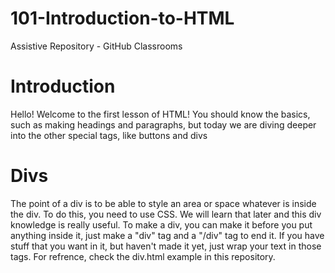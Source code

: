 # 101-Introduction-to-HTML
Assistive Repository - GitHub Classrooms
# Introduction
Hello! Welcome to the first lesson of HTML! You should know the basics, such as making headings and paragraphs, but today we are diving deeper into the other special tags, like buttons and divs
# Divs
The point of a div is to be able to style an area or space whatever is inside the div. To do this, you need to use CSS. We will learn that later and this div knowledge is really useful. To make a div, you can make it before you put anything inside it, just make a "div" tag and a "/div" tag to end it. If you have stuff that you want in it, but haven't made it yet, just wrap your text in those tags. For refrence, check the div.html example in this repository.
